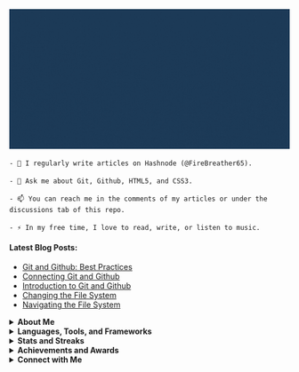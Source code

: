<img src="new-github-header.gif" />

```
- 📝 I regularly write articles on Hashnode (@FireBreather65).

- 💬 Ask me about Git, Github, HTML5, and CSS3.

- 📫 You can reach me in the comments of my articles or under the discussions tab of this repo.

- ⚡ In my free time, I love to read, write, or listen to music.
```

<!-- - 🌱 I’m currently improving my HTML and CSS knowledge using w3schools. -->
<!-- - 🔭 I’m currently working on a project. -->
<!-- - 👯 I’m looking to collaborate on ... -->
<!-- - 🤔 I’m looking for help with ... -->
<!-- - 👨‍💻 All of my projects are available [in my portfolio](portfolio link) -->
<!-- - 📄 Know about my experiences [in my resume](resume link) -->
<!-- Sort with https://rahuldkjain.github.io/gh-profile-readme-generator/ -->

#### Latest Blog Posts:
<!-- BLOG-POST-LIST:START -->
- [Git and Github: Best Practices](https://firebreather65.hashnode.dev/git-and-github-best-practices)
- [Connecting Git and Github](https://firebreather65.hashnode.dev/connecting-git-and-github)
- [Introduction to Git and Github](https://firebreather65.hashnode.dev/introduction-to-git-and-github)
- [Changing the File System](https://firebreather65.hashnode.dev/changing-the-file-system)
- [Navigating the File System](https://firebreather65.hashnode.dev/navigating-the-file-system)
<!-- BLOG-POST-LIST:END -->

<details>
  <summary><b>About Me</b></summary>
  <p>Hello! My name is Malycia, and I am a homeschooled 10th grader from the United States. I have been coding off and on for a couple years now, and I am ready to become a more consistent learner.</p>
  <p>I have proficiently learned and written articles about Git Bash and Github, though I also know HTML and CSS. I have also detailed a personal plan to learn as many designer skills as possible, as I dream of being a UI/UX designer. 😄</p>
</details>

<details>
  <summary><b>Languages, Tools, and Frameworks</b></summary>
  <img title="Git" src="https://img.shields.io/badge/git-%23F05033.svg?style=for-the-badge&logo=git&logoColor=white" />
  <img title="Github" src="https://img.shields.io/badge/github-%23121011.svg?style=for-the-badge&logo=github&logoColor=white" />
  <img title="HTML5" src="https://img.shields.io/badge/html5-%23E34F26.svg?style=for-the-badge&logo=html5&logoColor=white" />
  <img title="CSS3" src="https://img.shields.io/badge/css3-%231572B6.svg?style=for-the-badge&logo=css3&logoColor=white" />
  <!-- use https://github.com/Ileriayo/markdown-badges -->
</details>

<details>
  <summary><b>Stats and Streaks</b></summary>
  <img align="center" src="https://github-readme-stats.vercel.app/api?username=FireBreather65&layout=compact&show_icons=true&theme=prussian" />
  <img align="center" src="https://github-readme-stats.vercel.app/api/top-langs/?username=FireBreather65&layout=compact&theme=prussian" />
  <img align="center" src="https://github-readme-streak-stats.herokuapp.com/?user=DenverCoder1&theme=prussian" />
</details>

<details>
  <summary><b>Achievements and Awards</b></summary>
  <p>I'm not that far along just yet :)</p>
  <!-- use https://github.com/ryo-ma/github-profile-trophy -->
</details>

<details>
  <summary><b>Connect with Me</b></summary>
  <p>I'm not on social media just yet, nor am I old enough to share my email. You can still connect with me, using the options detailed above.</p>
  <!-- use https://github.com/Ileriayo/markdown-badges -->
</details>
